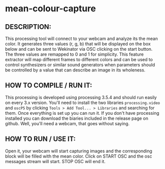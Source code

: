 # mean-colour-capture

## DESCRIPTION: 
This processing tool will connect to your webcam and analyze its the mean color.  It generates three values (r, g, b) that will be displayed on the box below and can be sent to Wekinator via OSC clicking on the start button.  The three values are remapped to 0 and 1 for simplicity.
This feature extractor will map different frames to different colors and can be used to control synthesizers or similar sound generators when parameters should be controlled by a value that can describe an image in its wholeness.

## HOW TO COMPILE / RUN IT:
This processing is developed using processing 3.5.4 and should run easily on every 3.x version. You'll need to install the two libraries `processing.video` and `oscP5` by clicking `Tools > Add Tool... > Libraries` and searching for them. Once everything is set up you can run it. If you don't have processing installed you can download the biaries included in the release page on github. Well, you'll need a webcam, that goes without saying.

## HOW TO RUN / USE IT:
Open it, your webcam will start capturing images and the corresponding block will be filled with the mean color. Click on START OSC and the osc messages stream
will start. STOP OSC will end it.
